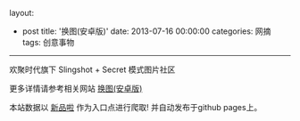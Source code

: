 layout: 
  - post 
title: '换图(安卓版)' 
date: 2013-07-16 00:00:00 
categories: 网摘 
tags: 创意事物 
---

欢聚时代旗下 Slingshot + Secret 模式图片社区  

更多详情请参考相关网站 [换图(安卓版)](http://www.wandoujia.com/apps/com.yy.mosaic)  

本站数据以 [新品啦](http://xinpinla.com/) 作为入口点进行爬取! 并自动发布于github pages上。  
